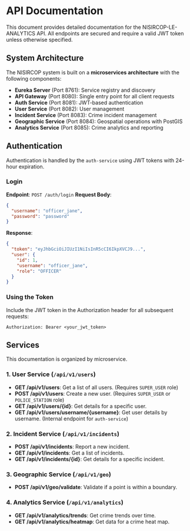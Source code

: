 # API Documentation

This document provides detailed documentation for the NISIRCOP-LE-ANALYTICS API. All endpoints are secured and require a valid JWT token unless otherwise specified.

## System Architecture

The NISIRCOP system is built on a **microservices architecture** with the following components:
- **Eureka Server** (Port 8761): Service registry and discovery
- **API Gateway** (Port 8080): Single entry point for all client requests
- **Auth Service** (Port 8081): JWT-based authentication
- **User Service** (Port 8082): User management
- **Incident Service** (Port 8083): Crime incident management
- **Geographic Service** (Port 8084): Geospatial operations with PostGIS
- **Analytics Service** (Port 8085): Crime analytics and reporting

## Authentication

Authentication is handled by the `auth-service` using JWT tokens with 24-hour expiration.

### Login
**Endpoint**: `POST /auth/login`
**Request Body**:
```json
{
  "username": "officer_jane",
  "password": "password"
}
```

**Response**:
```json
{
  "token": "eyJhbGciOiJIUzI1NiIsInR5cCI6IkpXVCJ9...",
  "user": {
    "id": 1,
    "username": "officer_jane",
    "role": "OFFICER"
  }
}
```

### Using the Token
Include the JWT token in the Authorization header for all subsequent requests:
```
Authorization: Bearer <your_jwt_token>
```

## Services

This documentation is organized by microservice.

### 1. User Service (`/api/v1/users`)

- **GET /api/v1/users**: Get a list of all users. (Requires `SUPER_USER` role)
- **POST /api/v1/users**: Create a new user. (Requires `SUPER_USER` or `POLICE_STATION` role)
- **GET /api/v1/users/{id}**: Get details for a specific user.
- **GET /api/v1/users/username/{username}**: Get user details by username. (Internal endpoint for `auth-service`)

### 2. Incident Service (`/api/v1/incidents`)

- **POST /api/v1/incidents**: Report a new incident.
- **GET /api/v1/incidents**: Get a list of incidents.
- **GET /api/v1/incidents/{id}**: Get details for a specific incident.

### 3. Geographic Service (`/api/v1/geo`)

- **POST /api/v1/geo/validate**: Validate if a point is within a boundary.

### 4. Analytics Service (`/api/v1/analytics`)

- **GET /api/v1/analytics/trends**: Get crime trends over time.
- **GET /api/v1/analytics/heatmap**: Get data for a crime heat map.
